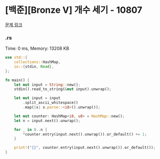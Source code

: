 # [백준][Bronze V] 개수 세기 - 10807

[문제 링크](https://www.acmicpc.net/problem/10807)

### .rs

Time: 0 ms, Memory: 13208 KB 

```rs
use std::{
    collections::HashMap,
    io::{stdin, Read},
};

fn main() {
    let mut input = String::new();
    stdin().read_to_string(&mut input).unwrap();

    let mut input = input
        .split_ascii_whitespace()
        .map(|x| x.parse::<i8>().unwrap());

    let mut counter: HashMap<i8, u8> = HashMap::new();
    let n = input.next().unwrap();

    for _ in 0..n {
        *counter.entry(input.next().unwrap()).or_default() += 1;
    }

    print!("{}", counter.entry(input.next().unwrap()).or_default());
}

```

